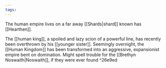 ```yaml
---
tags: 
---
```

The human empire lives on a far away [[Shards|shard]] known has [[Hearthen]].  

The [[human king]], a spoiled and lazy scion of a powerful line, has recently been overthrown by his [[younger sister]]. Seemingly overnight, the [[Human Kingdom]] has been transformed into an aggressive, expansionist empire bent on domination. Might spell trouble for the [[Brethyn Noswaith|Noswaith]], if they were ever found ^26e9ed